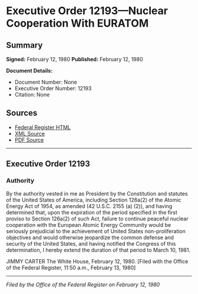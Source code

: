 # Executive Order 12193—Nuclear Cooperation With EURATOM

## Summary

**Signed:** February 12, 1980
**Published:** February 12, 1980

**Document Details:**
- Document Number: None
- Executive Order Number: 12193
- Citation: None

## Sources
- [Federal Register HTML](https://www.presidency.ucsb.edu/documents/executive-order-12193-nuclear-cooperation-with-euratom)
- [XML Source](None)
- [PDF Source](None)

---

## Executive Order 12193

### Authority

By the authority vested in me as President by the Constitution and statutes of the United States of America, including Section 126a(2) of the Atomic Energy Act of 1954, as amended (42 U.S.C. 2155 (a) (2)), and having determined that, upon the expiration of the period specified in the first proviso to Section 126a(2) of such Act, failure to continue peaceful nuclear cooperation with the European Atomic Energy Community would be seriously prejudicial to the achievement of United States non-proliferation objectives and would otherwise jeopardize the common defense and security of the United States, and having notified the Congress of this determination, I hereby extend the duration of that period to March 10, 1981.

JIMMY CARTER
The White House,
February 12, 1980.
[Filed with the Office of the Federal Register, 11:50 a.m., February 13, 1980]

---

*Filed by the Office of the Federal Register on February 12, 1980*
